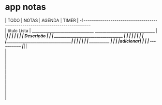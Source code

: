 # app notas

| TODO | NOTAS | AGENDA | TIMER |
-1----------------------------------------------------------------------------------  
|  titulo                                               Lista
|  ________________________________                      _______________________________
|  |_______________________________|                    |                               |
|                                                       |                               |
|  Descrição                                            |                               |
|  __________________________________                   |                               |
|  |                                |                   |                               |
|  |________________________________|                   |                               |
|                                                       |                               |
|  __________                                           |                               |
|  |adicionar|                                          |                               |
|  -----------                                          |_______________________________|
|  
|  
|  
|  
|  
|  
|  
|  
|  
|  
|  
